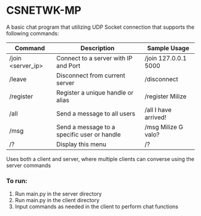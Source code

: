 # CSNETWK-MP
 
A basic chat program that utilizing UDP Socket connection that supports the following commands:

| Command                  | Description                                 | Sample Usage         |
|--------------------------|---------------------------------------------|----------------------|
| /join <server_ip> <port> | Connect to a server with IP and Port        | /join 127.0.0.1 5000 |
| /leave                   | Disconnect from current server              | /disconnect          |
| /register <handle>       | Register a unique handle or alias           | /register Milize     |
| /all <message>           | Send a message to all users                 | /all I have arrived! |
| /msg <handle> <message>  | Send a message to a specific user or handle | /msg Milize G valo?  |
| /?                       | Display this menu                           | /?                   |

Uses both a client and server, where multiple clients can converse using the server commands

### To run: 
1. Run main.py in the server directory
2. Run main.py in the client directory
3. Input commands as needed in the client to perform chat functions
